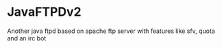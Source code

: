 # JavaFTPDv2
Another java ftpd based on apache ftp server with features like sfv, quota and an irc bot

